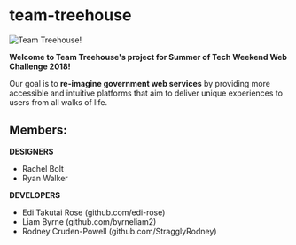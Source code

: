 # team-treehouse

![Team Treehouse!](https://s1.piq.land/2014/12/18/zKTUB0cEk713BjcX5ZMn5TEU_400x400.png)

**Welcome to Team Treehouse's project for Summer of Tech Weekend Web Challenge 2018!**

Our goal is to **re-imagine government web services** by providing more accessible and intuitive platforms that aim to deliver unique experiences to users from all walks of life.

## Members:

**DESIGNERS**
- Rachel Bolt 
- Ryan Walker

**DEVELOPERS**
- Edi Takutai Rose (github.com/edi-rose)
- Liam Byrne (github.com/byrneliam2)
- Rodney Cruden-Powell (github.com/StragglyRodney)
